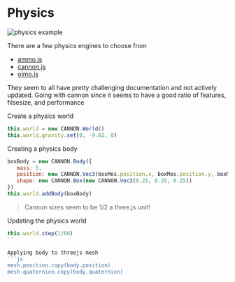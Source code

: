 # Physics
![physics example](./images/physics-random.gif)

There are a few physics engines to choose from
- [ammo.js](https://github.com/kripken/ammo.js/)
- [cannon.js](https://schteppe.github.io/cannon.js/)
- [oimo.js](http://lo-th.github.io/Oimo.js/index.html#basic)

They seem to all have pretty challenging documentation and not actively updated. Going with cannon since it seems to have a good ratio of features, filsesize, and performance


Create a physics world
```js
this.world = new CANNON.World()
this.world.gravity.set(0, -9.82, 0)
```

Creating a physics body
```js
boxBody = new CANNON.Body({
   mass: 5,
   position: new CANNON.Vec3(boxMes.position.x, boxMes.position.y, boxMes.position.z),
   shape: new CANNON.Box(new CANNON.Vec3(0.25, 0.25, 0.25))
})
this.world.addBody(boxBody)
```

> Cannon sizes seem to be 1/2 a three.js unit!

Updating the physics world
```js
this.world.step(1/60)
``

Applying body to threejs mesh
```js
mesh.position.copy(body.position)
mesh.quaternion.copy(body.quaternion)
```
